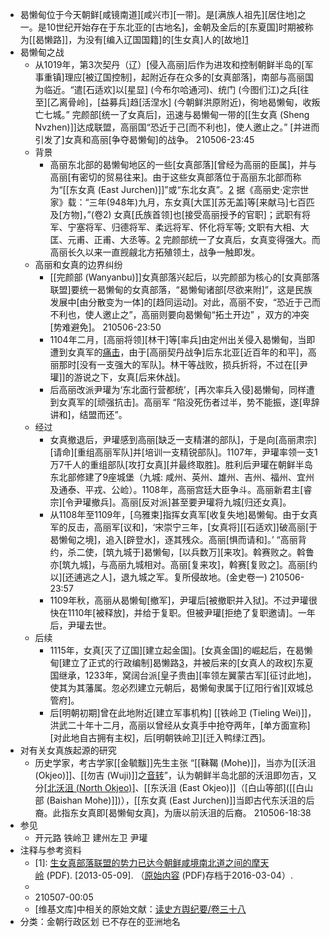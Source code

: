 - 曷懒甸位于今天朝鲜[咸镜南道][咸兴市][一带]。是[满族人祖先][居住地]之一。是10世纪开始存在于东北亚的[古地名]，金朝及金后的[东夏国]时期被称为[[曷懒路]]，为没有[编入辽国国籍]的[生女真]人的[故地][1](((t15-Q0t2B)))
- 曷懒甸之战
    - 从1019年，第3次契丹（辽）[侵入高丽]后作为进攻和控制朝鲜半岛的[军事重镇]理应[被辽国控制]，起附近存在众多的[女真部落]，南部与高丽国为临近。“遣[石适欢]以[星显] (今布尔哈通河)、统门 (今图们江)之兵[往至][乙离骨岭]，[益募兵]趋[活涅水] (今朝鲜洪原附近)，徇地曷懒甸，收叛亡七城。” 完颜部[统一了女真后]，迅速与曷懒甸一带的[[生女真 (Sheng Nvzhen)]]达成联盟，高丽国“恐近于己[而不利也]，使人邀止之。” [并进而引发了]女真和高丽[争夺曷懒甸]的战争。
210506-23:45
    - 背景
        - 高丽东北部的曷懒甸地区的一些[女真部落][曾经为高丽的臣属]，并与高丽[有密切的贸易往来]。由于这些女真部落位于高丽东北部而称为“[[东女真 (East Jurchen)]]”或“东北女真”。[2](((HbsL6517U))) 据《高丽史·定宗世家》载：“三年(948年)九月，东女真[大匡][苏无盖]等[来献马]七百匹及[方物]，”(卷2) 女真[氏族首领]也[接受高丽授予的官职]；武职有将军、宁塞将军、归德将军、柔远将军、怀化将军等; 文职有大相、大匡、元甫、正甫、大丞等。[2] 完颜部统一了女真后，女真变得强大。而高丽长久以来一直觊觎北方拓殖领土，战争一触即发。
    - 高丽和女真的边界纠纷
        - [[完颜部 (Wanyanbu)]]女真部落兴起后，以完颜部为核心的[女真部落联盟]要统一曷懒甸的女真部落，“曷懒甸诸部[尽欲来附]”，这是民族发展中[由分散变为一体]的[趋同运动]。对此，高丽不安，“恐近于己而不利也，使人邀止之”，高丽则要向曷懒甸“拓土开边” ，双方的冲突[势难避免]。
210506-23:50
        - 1104年二月，[高丽将领][林干]等[率兵]由定州出关侵入曷懒甸，当即遭到女真军的[痛击](((aGixrKuZR)))，由于[高丽契丹战争]后东北亚[近百年的和平]，高丽那时[没有一支强大的军队]。林干等战败，损兵折将，不过在[[尹瓘]]的游说之下，女真[后来休战]。
        - 后高丽改派尹瓘为‘东北面行营都统’，[再次率兵入侵]曷懒甸，同样遭到女真军的[顽强抗击]。高丽军 “陷没死伤者过半，势不能振，遂[卑辞讲和]，结盟而还”。
    - 经过
        - 女真撤退后，尹瓘感到高丽[缺乏一支精湛的部队]，于是向[高丽肃宗][请命][重组高丽军队]并[培训一支精锐部队]。1107年，尹瓘率领一支1万7千人的重组部队[攻打女真][并最终取胜]。胜利后尹瓘在朝鲜半岛东北部修建了9座城堡（九城: 咸州、英州、雄州、吉州、福州、宜州及通泰、平戎、公崄）。1108年，高丽宫廷大臣争斗。高丽新君主[睿宗][令尹瓘撤兵]。高丽[反对派]甚至要尹瓘将九城[归还女真]。
        - 从1108年至1109年，[乌雅束]指挥女真军[收复失地]曷懒甸。由于女真军的反击，高丽军[议和]，‘宋崇宁三年，[女真将][[石适欢]]破高丽[于曷懒甸之境]，追入[辟登水]，逐其残众。高丽[惧而请和]。’
“高丽背约，杀二使，[筑九城于]曷懒甸，[以兵数万][来攻]。斡赛败之。斡鲁亦[筑九城]，与高丽九城相对。高丽[复来攻]，斡赛[复败之]。高丽[约以][还逋逃之人]，退九城之军。复所侵故地。(金史卷一)
210506-23:57
        - 1109年秋，高丽从曷懒甸[撤军]，尹瓘后[被撤职并入狱]。不过尹瓘很快在1110年[被释放]，并给于复职。但被尹瓘[拒绝了复职邀请]。一年后，尹瓘去世。
    - 后续
        - 1115年，女真[灭了辽国][建立起金国]。[女真金国]的崛起后，在曷懒甸[建立了正式的行政编制]曷懒路[3](((TsupxPGZX)))，并被后来的[女真人的政权]东夏国继承，1233年，窝阔台派[皇子贵由][率领左翼蒙古军][征讨此地]，使其为其藩属。忽必烈建立元朝后，曷懒甸隶属于[辽阳行省][双城总管府]。
        - 后[明朝初期]曾在此地附近[建立军事机构] [[铁岭卫 (Tieling Wei)]]，洪武二十年十二月，高丽以曾经从女真手中抢夺两年，[单方面宣称][对此地自古拥有主权]，后[明朝铁岭卫][迁入鸭绿江西]。
- 对有关女真族起源的研究
    - 历史学家，考古学家[[金毓黻]]先生主张 “[[靺鞨 (Mohe)]]，当亦为[[沃沮 (Okjeo)]]、[[勿吉 (Wuji)]]之[音转](((T1Ez9oE5J)))”，认为朝鲜半岛北部的沃沮即勿吉，又分[[北沃沮 (North Okjeo)]](黑水等部)、[[东沃沮 (East Okjeo)]]（[白山等部]([[白山部 (Baishan Mohe)]])），[[东女真 (East Jurchen)]]当即古代东沃沮的后裔。此指东女真即[曷懒甸女真]，为唐以前沃沮的后裔。
210506-18:38
- 参见
    - 开元路
铁岭卫
建州左卫
尹瓘
- 注释与参考资料
    - [1]: [生女真部落联盟的势力已达今朝鲜咸境南北道之间的摩天岭](https://web.archive.org/web/20160304075247/http://www.srtsw.com/ebook/K/A2067802.pdf) (PDF). [2013-05-09]. （[原始内容](http://www.srtsw.com/ebook/K/A2067802.pdf) (PDF)存档于2016-03-04）.
    - [2]: [元以前中朝东段边界](http://www.chinagabf.com/bfzs/gd/200902/11138.html) [互联网档案馆]的[存档](https://web.archive.org/web/20100107015449/http://www.chinagabf.com/bfzs/gd/200902/11138.html)，存档日期2010-01-07.
    - [3]: 女真与高丽曷懒甸之战考略. "[加速了女真诸部的统一](http://www.cqvip.com/QK/81463X/2001005/5657499.html)"
210507-00:05
    - [维基文库]中相关的原始文献：[读史方舆纪要/卷三十八](https://zh.wikisource.org/wiki/%E8%AE%80%E5%8F%B2%E6%96%B9%E8%BC%BF%E7%B4%80%E8%A6%81/%E5%8D%B7%E4%B8%89%E5%8D%81%E5%85%AB)
- 分类：金朝行政区划 已不存在的亚洲地名 
